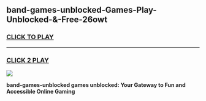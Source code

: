 
## band-games-unblocked-Games-Play-Unblocked-&-Free-26owt
<h3>
<a href="https://premium76.site?title=band-games-unblocked&ref=24A">CLICK TO PLAY</a></h3>
<hr>

<h3>
<a href="https://premium76.site?title=band-games-unblocked&ref=24A">CLICK 2 PLAY</a>
  
</h3>

<a href="https://premium76.site?title=band-games-unblocked&ref=24A"><img src="https://clearcache.store/games.png"></a>


**band-games-unblocked games unblocked: Your Gateway to Fun and Accessible Online Gaming**
